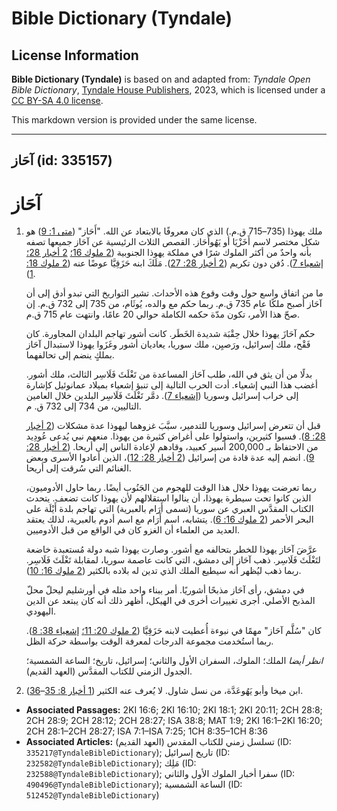 # Bible Dictionary (Tyndale)

## License Information

**Bible Dictionary (Tyndale)** is based on and adapted from: _Tyndale Open Bible Dictionary_, [Tyndale House Publishers](https://tyndaleopenresources.com/), 2023, which is licensed under a [CC BY-SA 4.0 license](https://creativecommons.org/licenses/by-sa/4.0/legalcode.en).

This markdown version is provided under the same license.



--------------------------------

## آحَاز (id: 335157)

آحَاز
=====

1. ملك يهوذا (735–715 ق.م.) الذي كان معروفًا بالابتعاد عن الله. "أَحَاز" ([متى 1: 9](https://ref.ly/Matt1:9)) هو شكل مختصر لاسم أَخَزْيَا أو يَهُوأَحَاز. القصص الثلاث الرئيسية عن آحَاز جميعها تصفه بأنه واحدٌ من أكثر الملوك شرًا في مملكة يهوذا الجنوبية ([2 ملوك 16؛](https://ref.ly/2Kgs16:1-2Kgs16:20) [2 أخبار 28؛](https://ref.ly/2Chr28:1-2Chr28:27) [إشعياء 7](https://ref.ly/Isa7:1-Isa7:25)). دُفن دون تكريم ([2 أخبار 28: 27](https://ref.ly/2Chr28:27)). مَلَكَ ابنه حَزَقِيَّا عوضًا عنه ([2 ملوك 18: 1](https://ref.ly/2Kgs18:1)).

    ما من اتفاق واسع حول وقت وقوع هذه الأحداث. تشير التواريخ التي تبدو أدق إلى أن آحَاز أصبح ملكًا عام 735 ق.م. ربما حكم مع والده، يُوثَام، من 735 إلى 732 ق.م. إن صحّ هذا الأمر، تكون مدّة حكمه الكاملة حوالي 20 عامًا، وانتهت عام 715 ق.م.

    حكم آحَازَ يهوذا خلال حِقْبَة شديدة الخَطَر. كانت أشور تهاجم البلدان المجاورة. كان فَقْح، ملك إسرائيل، ورَصيِن، ملك سوريا، يعاديان أشور وغَزَوا يهوذا لاستبدال آحَاز بملكٍ ينضم إلى تحالفهما.

    بدلًا من أن يثق في الله، طلب آحَاز المساعدة من تَغْلَثَ فَلَاسِر الثالث، ملك أشور. أغضب هذا النبي إشعياء. أدت الحرب التالية إلى تنبؤ إشعياء بميلاد عمانوئيل كإشارة إلى خراب إسرائيل وسوريا ([إشعياء 7](https://ref.ly/Isa7:1-Isa7:25)). دمَّر تَغْلَثَ فَلَاسِر البلدين خلال العامين التاليين، من 734 إلى 732 ق. م.

    قبل أن تتعرض إسرائيل وسوريا للتدمير، سبَّبَ غزوهما ليهوذا عدة مشكلات ([2 أخبار 28: 8](https://ref.ly/2Chr28:8)). فسبوا كثيرين، واستولوا على أغراض كثيرة من يهوذا. منعهم نبي يُدعى عُودِيد من الاحتفاظ بـ 200,000 أسير كعبيد، وقادهم لإعادة الناس إلى أريحا. ([2 أخبار 28: 9](https://ref.ly/2Chr28:9)). انضم إليه عدة قادة من إسرائيل ([2 أخبار 28: 12](https://ref.ly/2Chr28:12))، الذين أعادوا الأسرى وبعض الغنائم التي سُرقت إلى أريحا.

    ربما تعرضت يهوذا خلال هذا الوقت للهجوم من الجَنُوب أيضًا. ربما حاول الأدوميون، الذين كانوا تحت سيطرة يهوذا، أن ينالوا استقلالهم لأن يهوذا كانت تضعف. يتحدث الكتاب المقدَّس العبري عن سوريا (تسمى أَرَام بالعبرية) التي تهاجم بلدة أَيْلَة على البحر الأحمر ([2 ملوك 16: 6](https://ref.ly/2Kgs16:6)). يتشابه، اسم أَرَام مع اسم أدوم بالعبرية، لذلك يعتقد العديد من العلماء أن الغزو كان في الواقع من قبل الأدوميين.

    عرَّضَ آحَاز يهوذا للخطر بتحالفه مع أشور. وصارت يهوذا شبه دولة مُستعبدة خاضعة لتَغْلَثَ فَلَاسِر. ذهب آحَاز إلى دمشق، التي كانت عاصمة سوريا، لمقابلة تَغْلَثَ فَلَاسِر. ربما ذهب ليُظهر أنه سيطيع الملك الذي تدين له بلاده بالكثير ([2 ملوك 16: 10](https://ref.ly/2Kgs16:10)).

    في دمشق، رأى آحَاز مذبحًا أشوريًا. أمر ببناء واحد مثله في أورشليم ليحلّ محلّ المذبح الأصلي. أجرى تغييرات أخرى في الهيكل، أظهر ذلك أنه كان يبتعد عن الدين اليهودي.

    كان "سُلَّم آحَاز" مهمًا في نبوءة أُعطيت لابنه حَزَقِيَّا ([2 ملوك 20: 11؛](https://ref.ly/2Kgs20:11) [إشعياء 38: 8](https://ref.ly/Isa38:8)). ربما استُخدمت مجموعة الدرجات لمعرفة الوقت بواسطة حركة الظل.

    *انظر أيضا* الملك؛ الملوك، السفران الأول والثاني؛ إسرائيل، تاريخ؛ الساعة الشمسية؛ الجدول الزمني للكتاب المقدَّس (العهد القديم).

2. ابن ميخا وأبو يَهُوعَدَّة، من نسل شاول. لا يُعرف عنه الكثير ([1 أخبار 8: 35](https://ref.ly/1Chr8:35-1Chr8:36)–[36](https://ref.ly/1Chr8:35-1Chr8:36)).

* **Associated Passages:** 2KI 16:6; 2KI 16:10; 2KI 18:1; 2KI 20:11; 2CH 28:8; 2CH 28:9; 2CH 28:12; 2CH 28:27; ISA 38:8; MAT 1:9; 2KI 16:1–2KI 16:20; 2CH 28:1–2CH 28:27; ISA 7:1–ISA 7:25; 1CH 8:35–1CH 8:36
* **Associated Articles:** تسلسل زمني للكتاب المقدس (العهد القديم) (ID: `335217@TyndaleBibleDictionary`); تاريخ إسرائيل (ID: `232582@TyndaleBibleDictionary`); مَلِك (ID: `232588@TyndaleBibleDictionary`); سفرا أخبار الملوك الأول والثاني (ID: `490496@TyndaleBibleDictionary`); الساعة الشمسية (ID: `512452@TyndaleBibleDictionary`)

